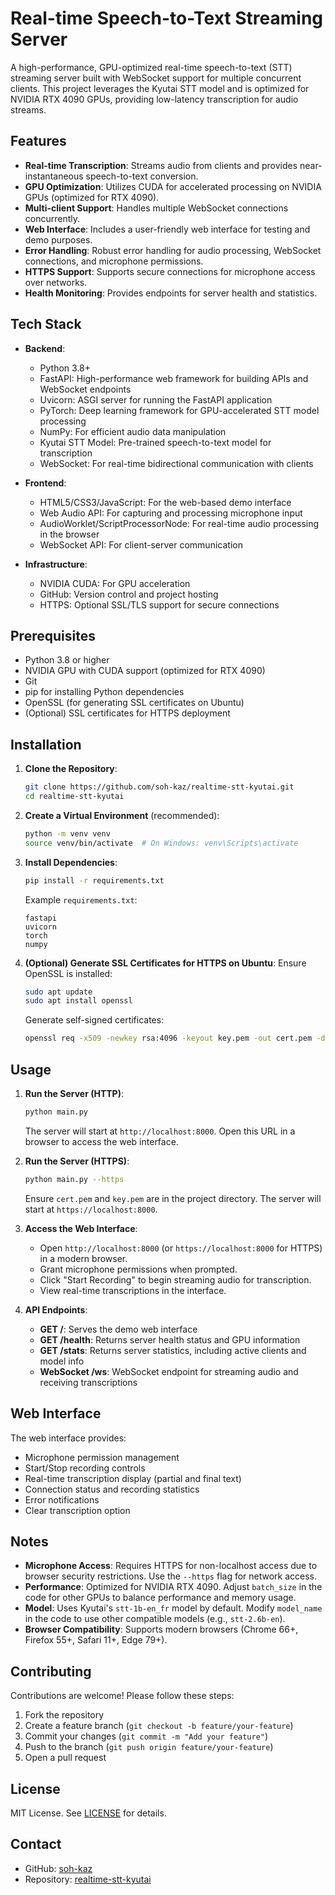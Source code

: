 # Real-time Speech-to-Text Streaming Server

A high-performance, GPU-optimized real-time speech-to-text (STT) streaming server built with WebSocket support for multiple concurrent clients. This project leverages the Kyutai STT model and is optimized for NVIDIA RTX 4090 GPUs, providing low-latency transcription for audio streams.

## Features

- **Real-time Transcription**: Streams audio from clients and provides near-instantaneous speech-to-text conversion.
- **GPU Optimization**: Utilizes CUDA for accelerated processing on NVIDIA GPUs (optimized for RTX 4090).
- **Multi-client Support**: Handles multiple WebSocket connections concurrently.
- **Web Interface**: Includes a user-friendly web interface for testing and demo purposes.
- **Error Handling**: Robust error handling for audio processing, WebSocket connections, and microphone permissions.
- **HTTPS Support**: Supports secure connections for microphone access over networks.
- **Health Monitoring**: Provides endpoints for server health and statistics.

## Tech Stack

- **Backend**:
  - Python 3.8+
  - FastAPI: High-performance web framework for building APIs and WebSocket endpoints
  - Uvicorn: ASGI server for running the FastAPI application
  - PyTorch: Deep learning framework for GPU-accelerated STT model processing
  - NumPy: For efficient audio data manipulation
  - Kyutai STT Model: Pre-trained speech-to-text model for transcription
  - WebSocket: For real-time bidirectional communication with clients

- **Frontend**:
  - HTML5/CSS3/JavaScript: For the web-based demo interface
  - Web Audio API: For capturing and processing microphone input
  - AudioWorklet/ScriptProcessorNode: For real-time audio processing in the browser
  - WebSocket API: For client-server communication

- **Infrastructure**:
  - NVIDIA CUDA: For GPU acceleration
  - GitHub: Version control and project hosting
  - HTTPS: Optional SSL/TLS support for secure connections

## Prerequisites

- Python 3.8 or higher
- NVIDIA GPU with CUDA support (optimized for RTX 4090)
- Git
- pip for installing Python dependencies
- OpenSSL (for generating SSL certificates on Ubuntu)
- (Optional) SSL certificates for HTTPS deployment

## Installation

1. **Clone the Repository**:
   ```bash
   git clone https://github.com/soh-kaz/realtime-stt-kyutai.git
   cd realtime-stt-kyutai
   ```

2. **Create a Virtual Environment** (recommended):
   ```bash
   python -m venv venv
   source venv/bin/activate  # On Windows: venv\Scripts\activate
   ```

3. **Install Dependencies**:
   ```bash
   pip install -r requirements.txt
   ```

   Example `requirements.txt`:
   ```
   fastapi
   uvicorn
   torch
   numpy
   ```

4. **(Optional) Generate SSL Certificates for HTTPS on Ubuntu**:
   Ensure OpenSSL is installed:
   ```bash
   sudo apt update
   sudo apt install openssl
   ```
   Generate self-signed certificates:
   ```bash
   openssl req -x509 -newkey rsa:4096 -keyout key.pem -out cert.pem -days 365 -nodes
   ```

## Usage

1. **Run the Server (HTTP)**:
   ```bash
   python main.py
   ```
   The server will start at `http://localhost:8000`. Open this URL in a browser to access the web interface.

2. **Run the Server (HTTPS)**:
   ```bash
   python main.py --https
   ```
   Ensure `cert.pem` and `key.pem` are in the project directory. The server will start at `https://localhost:8000`.

3. **Access the Web Interface**:
   - Open `http://localhost:8000` (or `https://localhost:8000` for HTTPS) in a modern browser.
   - Grant microphone permissions when prompted.
   - Click "Start Recording" to begin streaming audio for transcription.
   - View real-time transcriptions in the interface.

4. **API Endpoints**:
   - **GET /**: Serves the demo web interface
   - **GET /health**: Returns server health status and GPU information
   - **GET /stats**: Returns server statistics, including active clients and model info
   - **WebSocket /ws**: WebSocket endpoint for streaming audio and receiving transcriptions

## Web Interface

The web interface provides:
- Microphone permission management
- Start/Stop recording controls
- Real-time transcription display (partial and final text)
- Connection status and recording statistics
- Error notifications
- Clear transcription option

## Notes

- **Microphone Access**: Requires HTTPS for non-localhost access due to browser security restrictions. Use the `--https` flag for network access.
- **Performance**: Optimized for NVIDIA RTX 4090. Adjust `batch_size` in the code for other GPUs to balance performance and memory usage.
- **Model**: Uses Kyutai's `stt-1b-en_fr` model by default. Modify `model_name` in the code to use other compatible models (e.g., `stt-2.6b-en`).
- **Browser Compatibility**: Supports modern browsers (Chrome 66+, Firefox 55+, Safari 11+, Edge 79+).

## Contributing

Contributions are welcome! Please follow these steps:
1. Fork the repository
2. Create a feature branch (`git checkout -b feature/your-feature`)
3. Commit your changes (`git commit -m "Add your feature"`)
4. Push to the branch (`git push origin feature/your-feature`)
5. Open a pull request

## License

MIT License. See [LICENSE](LICENSE) for details.

## Contact

- GitHub: [soh-kaz](https://github.com/soh-kaz)
- Repository: [realtime-stt-kyutai](https://github.com/soh-kaz/realtime-stt-kyutai)